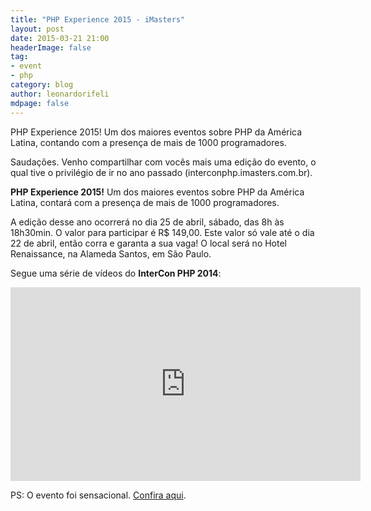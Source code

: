 ```yaml
---
title: "PHP Experience 2015 - iMasters"
layout: post
date: 2015-03-21 21:00
headerImage: false
tag:
- event
- php
category: blog
author: leonardorifeli
mdpage: false
---
```


PHP Experience 2015! Um dos maiores eventos sobre PHP da América Latina, contando com a presença de mais de 1000 programadores.

Saudações. Venho compartilhar com vocês mais uma edição do evento, o qual tive o privilégio de ir no ano passado (interconphp.imasters.com.br).

**PHP Experience 2015!** Um dos maiores eventos sobre PHP da América Latina, contará com a presença de mais de 1000 programadores.

A edição desse ano ocorrerá no dia 25 de abril, sábado, das 8h às 18h30min. O valor para participar é R$ 149,00. Este valor só vale até o dia 22 de abril, então corra e garanta a sua vaga! O local será no Hotel Renaissance, na Alameda Santos, em São Paulo.

Segue uma série de vídeos do **InterCon PHP 2014**:

<iframe width="560" height="310" src="https://www.youtube.com/embed/tdvqVIFBBE8" frameborder="0" allowfullscreen></iframe>

PS: O evento foi sensacional. [Confira aqui](http://imasters.com.br/noticia/php-experience-acontece-hoje-em-sao-paulo/).